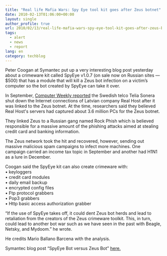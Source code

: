 ```yaml
---
title: "Real life Mafia Wars: Spy Eye tool kit goes after Zeus botnet"
date: 2010-02-13T01:06:00+00:00
layout: single
author_profile: true
url: 2010/02/13/real-life-mafia-wars-spy-eye-tool-kit-goes-after-zeus-botnet/
tags:
  - alert
  - news
  - report
lang: en
category: techblog
---
```

Peter Coogan at Symantec put up a very interesting blog post yesterday about a crimeware kit called SpyEye v1.0.7 (on sale now on Russian sites &#8212; $500) that has a module that will kill a Zeus bot infection on a victim’s computer so the bot created by SpyEye can take it over.

In September, <a href="http://www.computerweekly.com/Articles/2009/08/04/237165/zeus-botnets-real-host-cut-off-from-the-internet.htm" target="_blank">Computer Weekly reported</a> the Swedish telco Telia Sonera shut down the Internet connections of Latvian company Real Host after it was linked to the Zeus botnet. At the time, researchers said they believed Real Host's servers had captured about 3.6 million PCs for the Zeus botnet.

They linked Zeus to a Russian gang named Rock Phish which is believed responsible for a massive amount of the phishing attacks aimed at stealing credit card and banking information.

The Zeus network took the hit and recovered, however, sending out massive malicious spam campaigns to infect more machines. One campaign carried an income tax topic in September and another had H1N1 as a lure in December.

Coogan said the SpyEye kit can also create crimeware with:  
• keyloggers  
• credit card modules  
• daily email backup  
• encrypted config files  
• Ftp protocol grabbers  
• Pop3 grabbers  
• Http basic access authorization grabber

“If the use of SpyEye takes off, it could dent Zeus bot herds and lead to retaliation from the creators of the Zeus crimeware toolkit. This, in turn, could lead to another bot war such as we have seen in the past with Beagle, Netsky, and Mydoom.” he wrote.

He credits Mario Ballano Barcena with the analysis.

Symantec blog post “SpyEye Bot versus Zeus Bot” <a href="http://www.symantec.com/connect/blogs/spyeye-bot-versus-zeus-bot" target="_blank">here.</a>